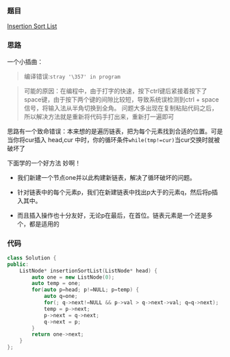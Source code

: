 ### 题目
[Insertion Sort List](https://leetcode-cn.com/problems/insertion-sort-list/)
### 思路
一个小插曲：

> 编译错误:```stray '\357' in program```

> 可能的原因：在编程中，由于打字的快速，按下ctrl键后紧接着按下了space键，由于按下两个键的间隙比较短，导致系统误检测到ctrl + space信号，将输入法从半角切换到全角。
问题大多出现在复制粘贴代码之后，所以解决方法就是重新将代码手打出来，重新打一遍即可

思路有一个致命错误：本来想的是遍历链表，把为每个元素找到合适的位置。可是当你将cur插入 head,cur 中时，你的循环条件```while(tmp!=cur)```当cur交换时就被破坏了

下面学的一个好方法 妙啊！

+ 我们新建一个节点one并以此构建新链表，解决了循环破坏的问题。

+ 针对链表中的每个元素p，我们在新建链表中找出p大于的元素q，然后将p插入其中。

+ 而且插入操作也十分友好，无论p在最后，在首位。链表元素是一个还是多个，都是适用的
### 代码
```c++
class Solution {
public:
    ListNode* insertionSortList(ListNode* head) {
        auto one = new ListNode(0);
        auto temp = one;
        for(auto p=head; p!=NULL; p=temp) {
            auto q=one;
            for(; q->next!=NULL && p->val > q->next->val; q=q->next);
            temp = p->next;
            p->next = q->next;
            q->next = p;
        }
        return one->next;
    }
};
```
